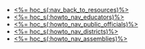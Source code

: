 - <a href="<%= resolve_url('/resources') %>"><%= hoc_s(:nav_back_to_resources)%></a>
- <a href="<%= resolve_url('/resources/how-to') %>"><%= hoc_s(:howto_nav_educators)%></a>
- <a href="<%= resolve_url('/resources/how-to-public-officials') %>"><%= hoc_s(:howto_nav_public_officials)%></a>
- <a href="<%= resolve_url('/resources/how-to-districts') %>"><%= hoc_s(:howto_nav_districts)%></a>
- <a href="<%= resolve_url('/resources/how-to-events') %>"><%= hoc_s(:howto_nav_assemblies)%></a>

<!-- 
# Order should be educators, after school, parents, officials, districts, assemblies. Add in after school and parents
# when these pages are ready
- <a href="<%= resolve_url('/resources/how-to-after-school') %>"><%= hoc_s(:howto_nav_after_school)%></a>
- <a href="<%= resolve_url('/resources/how-to-parents') %>"><%= hoc_s(:howto_nav_parents)%></a> 
-->

